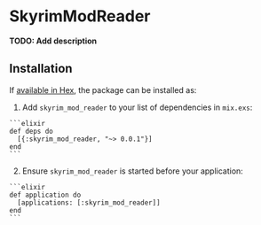 # SkyrimModReader

**TODO: Add description**

## Installation

If [available in Hex](https://hex.pm/docs/publish), the package can be installed as:

  1. Add `skyrim_mod_reader` to your list of dependencies in `mix.exs`:

    ```elixir
    def deps do
      [{:skyrim_mod_reader, "~> 0.0.1"}]
    end
    ```

  2. Ensure `skyrim_mod_reader` is started before your application:

    ```elixir
    def application do
      [applications: [:skyrim_mod_reader]]
    end
    ```


